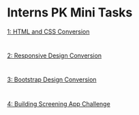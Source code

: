 # Interns PK Mini Tasks
[1: HTML and CSS Conversion](https://jsfiddle.net/v1ruf0wa/1/)
#
[2: Responsive Design Conversion]()
#
[3: Bootstrap Design Conversion]()
#
[4: Building Screening App Challenge]()
